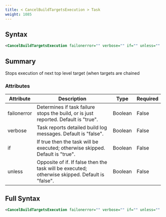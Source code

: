 ```yaml
---
title: < CancelBuildTargetsExecution > Task
weight: 1085
---
```

## Syntax
```xml
<CancelBuildTargetsExecution failonerror="" verbose="" if="" unless="" />
```
## Summary ##
Stops execution of next top level target (when targets are chained


### Attributes
| Attribute | Description | Type | Required |
| --------- | ----------- | ---- | -------- |
| failonerror | Determines if task failure stops the build, or is just reported. Default is &quot;true&quot;. | Boolean | False |
| verbose | Task reports detailed build log messages.  Default is &quot;false&quot;. | Boolean | False |
| if | If true then the task will be executed; otherwise skipped. Default is &quot;true&quot;. | Boolean | False |
| unless | Opposite of if.  If false then the task will be executed; otherwise skipped. Default is &quot;false&quot;. | Boolean | False |

## Full Syntax
```xml
<CancelBuildTargetsExecution failonerror="" verbose="" if="" unless="" />
```
